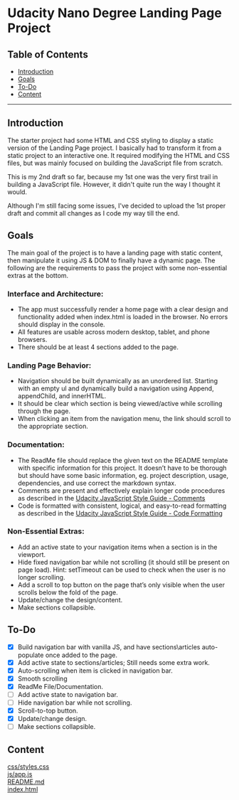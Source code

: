 # Udacity Nano Degree Landing Page Project
 
## Table of Contents

* [Introduction](#Introduction)
* [Goals](#Goals)
* [To-Do](#To-Do)
* [Content](#Content)

-----
## Introduction

The starter project had some HTML and CSS styling to display a static version of the Landing Page project. I basically had to transform it from a static project to an interactive one. It required modifying the HTML and CSS files, but was mainly focused on building the JavaScript file from scratch.

This is my 2nd draft so far, because my 1st one was the very first trail in building a JavaScript file. However, it didn't quite run the way I thought it would.

Although I'm still facing some issues, I've decided to upload the 1st proper draft and commit all changes as I code my way till the end.

## Goals

The main goal of the project is to have a landing page with static content, then manipulate it using JS & DOM to finally have a dynamic page. The following are the requirements to pass the project with some non-essential extras at the bottom.

### Interface and Architecture:

- The app must successfully render a home page with a clear design and functionality added when index.html is loaded in the browser. No errors should display in the console.
- All features are usable across modern desktop, tablet, and phone browsers.
- There should be at least 4 sections added to the page.

### Landing Page Behavior:

- Navigation should be built dynamically as an unordered list. Starting with an empty ul and dynamically build a navigation using Append, appendChild, and innerHTML.
- It should be clear which section is being viewed/active while scrolling through the page.
- When clicking an item from the navigation menu, the link should scroll to the appropriate section.

### Documentation:

- The ReadMe file should replace the given text on the README template with specific information for this project. It doesn’t have to be thorough but should have some basic information, eg. project description, usage, dependencies, and use correct the markdown syntax.
- Comments are present and effectively explain longer code procedures as described in the [Udacity JavaScript Style Guide - Comments](http://udacity.github.io/frontend-nanodegree-styleguide/javascript.html#comments)
- Code is formatted with consistent, logical, and easy-to-read formatting as described in the [Udacity JavaScript Style Guide - Code Formatting](http://udacity.github.io/frontend-nanodegree-styleguide/javascript.html#formatting)

### Non-Essential Extras:

- Add an active state to your navigation items when a section is in the viewport.
- Hide fixed navigation bar while not scrolling (it should still be present on page load).
    Hint: setTimeout can be used to check when the user is no longer scrolling.
- Add a scroll to top button on the page that’s only visible when the user scrolls below the fold of the page.
- Update/change the design/content.
- Make sections collapsible.

## To-Do

- [x] Build navigation bar with vanilla JS, and have sections\articles auto-populate once added to the page.
- [x] Add active state to sections/articles; Still needs some extra work.
- [x] Auto-scrolling when item is clicked in navigation bar.
- [x] Smooth scrolling
- [x] ReadMe File/Documentation.
- [ ] Add active state to navigation bar.
- [ ] Hide navigation bar while not scrolling.
- [x] Scroll-to-top button.
- [x] Update/change design.
- [ ] Make sections collapsible.

## Content

[css/styles.css](https://github.com/AdhamNasr/FWD-Scholarship/blob/main/css/style.css) \
[js/app.js](https://github.com/AdhamNasr/FWD-Scholarship/blob/main/js/app.js) \
[README.md](https://github.com/AdhamNasr/FWD-Scholarship) \
[index.html](https://github.com/AdhamNasr/FWD-Scholarship/blob/main/index.html)